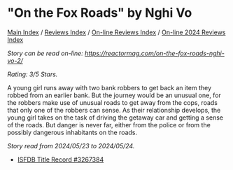 # "On the Fox Roads" by Nghi Vo

[Main Index](../../../README.md) / [Reviews Index](../../README.md) / [On-line Reviews Index](../README.md) / [On-line 2024 Reviews Index](README.md)

*Story can be read on-line: <https://reactormag.com/on-the-fox-roads-nghi-vo-2/>*

*Rating: 3/5 Stars.*

A young girl runs away with two bank robbers to get back an item they robbed from an earlier bank. But the journey would be an unusual one, for the robbers make use of unusual roads to get away from the cops, roads that only one of the robbers can sense. As their relationship develops, the young girl takes on the task of driving the getaway car and getting a sense of the roads. But danger is never far, either from the police or from the possibly dangerous inhabitants on the roads.

*Story read from 2024/05/23 to 2024/05/24.*

- [ISFDB Title Record #3267384](https://www.isfdb.org/cgi-bin/title.cgi?3267384)
